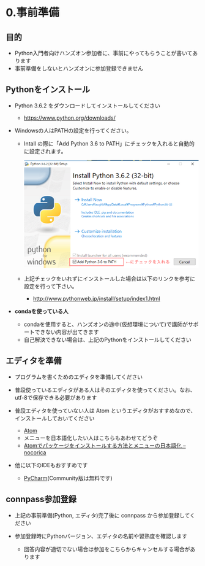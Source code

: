 # 0.事前準備

## 目的

* Python入門者向けハンズオン参加者に、事前にやってもらうことが書いてあります
* 事前準備をしないとハンズオンに参加登録できません

## Pythonをインストール

* Python 3.6.2 をダウンロードしてインストールしてください

  * https://www.python.org/downloads/

* Windowsの人はPATHの設定を行ってください。

  * Intall の際に「Add Python 3.6 to PATH」にチェックを入れると自動的に設定されます。

    ![win-python-installer-1](images/0/win-python-installer-1.png)

  * 上記チェックをいれずにインストールした場合は以下のリンクを参考に設定を行って下さい。

    * http://www.pythonweb.jp/install/setup/index1.html

* **condaを使っている人**

  * condaを使用すると、ハンズオンの途中(仮想環境について)で講師がサポートできない内容が出てきます
  * 自己解決できない場合は、上記のPythonをインストールしてください

## エディタを準備

* プログラムを書くためのエディタを準備してください
* 普段使っているエディタがある人はそのエディタを使ってください。なお、utf-8で保存できる必要があります
* 普段エディタを使っていない人は Atom というエディタがおすすめなので、インストールしておいてください

  * [Atom](https://atom.io/ "Atom")
  * メニューを日本語化したい人はこちらもあわせてどうぞ
  * [Atomでパッケージをインストールする方法とメニューの日本語化 – nocorica](http://blog.nocorica.jp/2015/03/atom-package-install/ "Atomでパッケージをインストールする方法とメニューの日本語化 – nocorica")

* 他に以下のIDEもおすすめです

  * [PyCharm](https://www.jetbrains.com/pycharm/download/ "PyCharm :: Download Latest Version of PyCharm")(Community版は無料です)

## connpass参加登録

* 上記の事前準備(Python, エディタ)完了後に connpass から参加登録してください
* 参加登録時にPythonバージョン、エディタの名前や習熟度を確認します

  * 回答内容が適切でない場合は参加をこちらからキャンセルする場合があります
